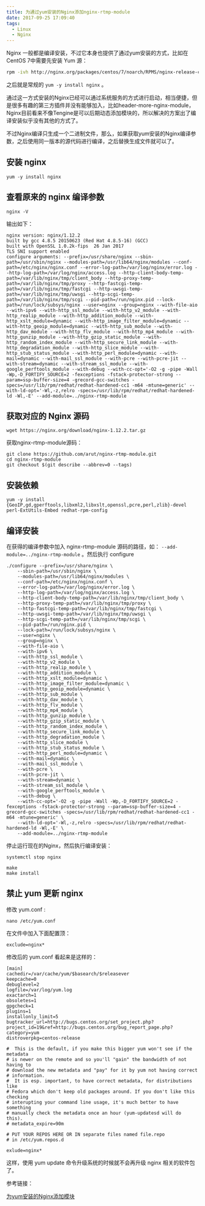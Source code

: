 ```yaml
---
title: 为通过yum安装的Nginx添加nginx-rtmp-module
date: 2017-09-25 17:09:40
tags:
  - Linux
  - Nginx
---
```


Nginx 一般都是编译安装，不过它本身也提供了通过yum安装的方式，比如在CentOS 7中需要先安装 Yum 源：

```sh
rpm -ivh http://nginx.org/packages/centos/7/noarch/RPMS/nginx-release-centos-7-0.el7.ngx.noarch.rpm
```

之后就是常规的 `yum -y install nginx` 。

通过这一方式安装的Nginx已经可以通过系统服务的方式进行启动，相当便捷，但是很多有趣的第三方插件并没有能够加入，比如header-more-nginx-module，Nginx目前看来不像Tengine是可以后期动态添加模块的，所以解决的方案出了编译安装似乎没有其他的方式了。

不过Nginx编译只生成一个二进制文件，那么，如果获取yum安装的Nginx编译参数，之后使用同一版本的源代码进行编译，之后替换生成文件就可以了。


<!-- more -->

## 安装 nginx

	yum -y install nginx

	
## 查看原来的 nginx 编译参数

	nginx -V
	
输出如下：
	
	nginx version: nginx/1.12.2
	built by gcc 4.8.5 20150623 (Red Hat 4.8.5-16) (GCC)
	built with OpenSSL 1.0.2k-fips  26 Jan 2017
	TLS SNI support enabled
	configure arguments: --prefix=/usr/share/nginx --sbin-path=/usr/sbin/nginx --modules-path=/usr/lib64/nginx/modules --conf-path=/etc/nginx/nginx.conf --error-log-path=/var/log/nginx/error.log --http-log-path=/var/log/nginx/access.log --http-client-body-temp-path=/var/lib/nginx/tmp/client_body --http-proxy-temp-path=/var/lib/nginx/tmp/proxy --http-fastcgi-temp-path=/var/lib/nginx/tmp/fastcgi --http-uwsgi-temp-path=/var/lib/nginx/tmp/uwsgi --http-scgi-temp-path=/var/lib/nginx/tmp/scgi --pid-path=/run/nginx.pid --lock-path=/run/lock/subsys/nginx --user=nginx --group=nginx --with-file-aio --with-ipv6 --with-http_ssl_module --with-http_v2_module --with-http_realip_module --with-http_addition_module --with-http_xslt_module=dynamic --with-http_image_filter_module=dynamic --with-http_geoip_module=dynamic --with-http_sub_module --with-http_dav_module --with-http_flv_module --with-http_mp4_module --with-http_gunzip_module --with-http_gzip_static_module --with-http_random_index_module --with-http_secure_link_module --with-http_degradation_module --with-http_slice_module --with-http_stub_status_module --with-http_perl_module=dynamic --with-mail=dynamic --with-mail_ssl_module --with-pcre --with-pcre-jit --with-stream=dynamic --with-stream_ssl_module --with-google_perftools_module --with-debug --with-cc-opt='-O2 -g -pipe -Wall -Wp,-D_FORTIFY_SOURCE=2 -fexceptions -fstack-protector-strong --param=ssp-buffer-size=4 -grecord-gcc-switches -specs=/usr/lib/rpm/redhat/redhat-hardened-cc1 -m64 -mtune=generic' --with-ld-opt='-Wl,-z,relro -specs=/usr/lib/rpm/redhat/redhat-hardened-ld -Wl,-E' --add-module=../nginx-rtmp-module

	
## 获取对应的 Nginx 源码

	wget https://nginx.org/download/nginx-1.12.2.tar.gz

获取nginx-rtmp-module源码：
	
	git clone https://github.com/arut/nginx-rtmp-module.git
	cd nginx-rtmp-module
	git checkout $(git describe --abbrev=0 --tags)
	
## 安装依赖
	
	yum -y install {GeoIP,gd,gperftools,libxml2,libxslt,openssl,pcre,perl,zlib}-devel perl-ExtUtils-Embed redhat-rpm-config

## 编译安装
	
在获得的编译参数中加入 nginx-rtmp-module 源码的路径，如： `--add-module=../nginx-rtmp-module` 。然后执行 configure
	
	./configure --prefix=/usr/share/nginx \
		--sbin-path=/usr/sbin/nginx \
		--modules-path=/usr/lib64/nginx/modules \
		--conf-path=/etc/nginx/nginx.conf \
		--error-log-path=/var/log/nginx/error.log \
		--http-log-path=/var/log/nginx/access.log \
		--http-client-body-temp-path=/var/lib/nginx/tmp/client_body \
		--http-proxy-temp-path=/var/lib/nginx/tmp/proxy \
		--http-fastcgi-temp-path=/var/lib/nginx/tmp/fastcgi \
		--http-uwsgi-temp-path=/var/lib/nginx/tmp/uwsgi \
		--http-scgi-temp-path=/var/lib/nginx/tmp/scgi \
		--pid-path=/run/nginx.pid \
		--lock-path=/run/lock/subsys/nginx \
		--user=nginx \
		--group=nginx \
		--with-file-aio \
		--with-ipv6 \
		--with-http_ssl_module \
		--with-http_v2_module \
		--with-http_realip_module \
		--with-http_addition_module \
		--with-http_xslt_module=dynamic \
		--with-http_image_filter_module=dynamic \
		--with-http_geoip_module=dynamic \
		--with-http_sub_module \
		--with-http_dav_module \
		--with-http_flv_module \
		--with-http_mp4_module \
		--with-http_gunzip_module \
		--with-http_gzip_static_module \
		--with-http_random_index_module \
		--with-http_secure_link_module \
		--with-http_degradation_module \
		--with-http_slice_module \
		--with-http_stub_status_module \
		--with-http_perl_module=dynamic \
		--with-mail=dynamic \
		--with-mail_ssl_module \
		--with-pcre \
		--with-pcre-jit \
		--with-stream=dynamic \
		--with-stream_ssl_module \
		--with-google_perftools_module \
		--with-debug \
		--with-cc-opt='-O2 -g -pipe -Wall -Wp,-D_FORTIFY_SOURCE=2 -fexceptions -fstack-protector-strong --param=ssp-buffer-size=4 -grecord-gcc-switches -specs=/usr/lib/rpm/redhat/redhat-hardened-cc1 -m64 -mtune=generic' \
		--with-ld-opt='-Wl,-z,relro -specs=/usr/lib/rpm/redhat/redhat-hardened-ld -Wl,-E' \
		--add-module=../nginx-rtmp-module
	 
停止运行现在的Nginx，然后执行编译安装：

	systemctl stop nginx

	make
	make install


## 禁止 yum 更新 nginx

修改 yum.conf :

	nano /etc/yum.conf

在文件中加入下面配置顶：

	exclude=nginx*

修改后的 yum.conf 看起来是这样的：

	[main]
	cachedir=/var/cache/yum/$basearch/$releasever
	keepcache=0
	debuglevel=2
	logfile=/var/log/yum.log
	exactarch=1
	obsoletes=1
	gpgcheck=1
	plugins=1
	installonly_limit=5
	bugtracker_url=http://bugs.centos.org/set_project.php?project_id=19&ref=http://bugs.centos.org/bug_report_page.php?category=yum
	distroverpkg=centos-release

	#  This is the default, if you make this bigger yum won't see if the metadata
	# is newer on the remote and so you'll "gain" the bandwidth of not having to
	# download the new metadata and "pay" for it by yum not having correct
	# information.
	#  It is esp. important, to have correct metadata, for distributions like
	# Fedora which don't keep old packages around. If you don't like this checking
	# interupting your command line usage, it's much better to have something
	# manually check the metadata once an hour (yum-updatesd will do this).
	# metadata_expire=90m

	# PUT YOUR REPOS HERE OR IN separate files named file.repo
	# in /etc/yum.repos.d

	exlude=nginx*


这样，使用 yum update 命令升级系统的时候就不会再升级 nginx 相关的软件包了。


参考链接：

[ 为yum安装的Nginx添加模块 ]( https://anyof.me/articles/236 )


